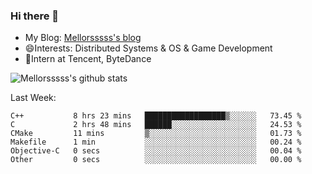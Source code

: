 ### Hi there 👋

- My Blog: [Mellorsssss's blog](https://mellorsssss.com/)
- 😄Interests: Distributed Systems & OS & Game Development
- 🤔Intern at Tencent, ByteDance


![Mellorsssss's github stats](https://github-readme-stats.vercel.app/api?username=Mellorsssss&show_icons=true&theme=radical)

<!-- ![Top Langs](https://github-readme-stats.vercel.app/api/top-langs/?username=anuraghazra&hide=javascript,html,typescript,css,glsl) -->

<!--
**Mellorsssss/Mellorsssss** is a ✨ _special_ ✨ repository because its `README.md` (this file) appears on your GitHub profile.

Here are some ideas to get you started:

- 🔭 I’m currently working on ...
- 🌱 I’m currently learning ...
- 👯 I’m looking to collaborate on ...
- 🤔 I’m looking for help with ...
- 💬 Ask me about ...
- 📫 How to reach me: ...
- 😄 Pronouns: ...
- ⚡ Fun fact: ...
-->

Last Week:
<!--START_SECTION:waka-->

```text
C++           8 hrs 23 mins   ██████████████████▒░░░░░░   73.45 %
C             2 hrs 48 mins   ██████░░░░░░░░░░░░░░░░░░░   24.53 %
CMake         11 mins         ▒░░░░░░░░░░░░░░░░░░░░░░░░   01.73 %
Makefile      1 min           ░░░░░░░░░░░░░░░░░░░░░░░░░   00.24 %
Objective-C   0 secs          ░░░░░░░░░░░░░░░░░░░░░░░░░   00.04 %
Other         0 secs          ░░░░░░░░░░░░░░░░░░░░░░░░░   00.00 %
```

<!--END_SECTION:waka-->

